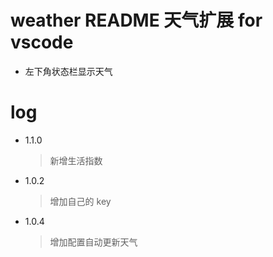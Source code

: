 # weather README 天气扩展 for vscode

- 左下角状态栏显示天气

# log

- 1.1.0

  > 新增生活指数

- 1.0.2

  > 增加自己的 key

- 1.0.4
  > 增加配置自动更新天气
